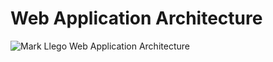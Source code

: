 # Web Application Architecture

![Mark Llego Web Application Architecture](https://user-images.githubusercontent.com/111579522/202840782-6c99c9e2-d007-4596-b134-ecc3d8ec37ec.png)

